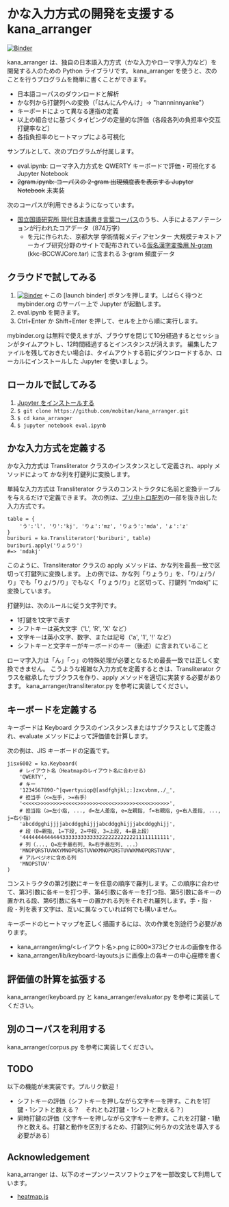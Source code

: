# かな入力方式の開発を支援する kana_arranger

[![Binder](https://mybinder.org/badge_logo.svg)](https://mybinder.org/v2/gh/mobitan/kana_arranger/master)

kana_arranger は、独自の日本語入力方式（かな入力やローマ字入力など）を開発する人のための Python ライブラリです。
kana_arranger を使うと、次のことを行うプログラムを簡単に書くことができます。

- 日本語コーパスのダウンロードと解析
- かな列から打鍵列への変換（「はんにんやんけ」→ "hannninnyanke"）
- キーボードによって異なる運指の定義
- 以上の組合せに基づくタイピングの定量的な評価（各段各列の負担率や交互打鍵率など）
- 各指負担率のヒートマップによる可視化

サンプルとして、次のプログラムが付属します。

- eval.ipynb: ローマ字入力方式を QWERTY キーボードで評価・可視化する Jupyter Notebook
- ~~2gram.ipynb: コーパスの 2-gram 出現頻度表を表示する Jupyter Notebook~~ 未実装

次のコーパスが利用できるようになっています。

- [国立国語研究所 現代日本語書き言葉コーパス](https://pj.ninjal.ac.jp/corpus_center/bccwj/)のうち、人手によるアノテーションが行われたコアデータ（874万字）
    - を元に作られた、京都大学 学術情報メディアセンター 大規模テキストアーカイブ研究分野のサイトで配布されている[仮名漢字変換用 N-gram](http://www.ar.media.kyoto-u.ac.jp/member/gologo/lm.html#kkc) (kkc-BCCWJCore.tar) に含まれる 3-gram 頻度データ

## クラウドで試してみる

1. [![Binder](https://mybinder.org/badge_logo.svg)](https://mybinder.org/v2/gh/mobitan/kana_arranger/master) ←この [launch binder] ボタンを押します。しばらく待つと mybinder.org のサーバー上で Jupyter が起動します。
1. eval.ipynb を開きます。
1. Ctrl+Enter か Shift+Enter を押して、セルを上から順に実行します。

mybinder.org は無料で使えますが、ブラウザを閉じて10分経過するとセッションがタイムアウトし、12時間経過するとインスタンスが消えます。
編集したファイルを残しておきたい場合は、タイムアウトする前にダウンロードするか、ローカルにインストールした Jupyter を使いましょう。

## ローカルで試してみる

1. [Jupyter をインストールする](https://jupyter.org/install)
1. `$ git clone https://github.com/mobitan/kana_arranger.git`
1. `$ cd kana_arranger`
1. `$ jupyter notebook eval.ipynb`

## かな入力方式を定義する

かな入力方式は Transliterator クラスのインスタンスとして定義され、apply メソッドによって かな列を打鍵列に変換します。

単純な入力方式は Transliterator クラスのコンストラクタに名前と変換テーブルを与えるだけで定義できます。
次の例は、[ブリ中トロ配列](https://mobitan.hateblo.jp/entry/2020/04/30/233245)の一部を抜き出した入力方式です。

    table = {
        'う':'l', 'り':'kj', 'りょ':'mz', 'りょう':'mda', 'ょ':'z'
    }
    buriburi = ka.Transliterator('buriburi', table)
    buriburi.apply('りょうり')
    #=> 'mdakj'

このように、Transliterator クラスの apply メソッドは、かな列を最長一致で区切って打鍵列に変換します。
上の例では、かな列「りょうり」を、「り/ょ/う/り」でも「りょ/う/り」でもなく「りょう/り」と区切って、打鍵列 "mdakj" に変換しています。

打鍵列は、次のルールに従う文字列です。

- 1打鍵を1文字で表す
- シフトキーは英大文字（'L', 'R', 'X' など）
- 文字キーは英小文字、数字、または記号（'a', '1', '!' など）
- シフトキーと文字キーがキーボードのキー（後述）に含まれていること

ローマ字入力は「ん」「っ」の特殊処理が必要となるため最長一致では正しく変換できません。
こうような複雑な入力方式を定義するときは、Transliterator クラスを継承したサブクラスを作り、apply メソッドを適切に実装する必要があります。
kana_arranger/transliterator.py を参考に実装してください。

## キーボードを定義する

キーボードは Keyboard クラスのインスタンスまたはサブクラスとして定義され、evaluate メソッドによって評価値を計算します。

次の例は、JIS キーボードの定義です。

    jisx6002 = ka.Keyboard(
        # レイアウト名（Heatmapのレイアウト名に合わせる）
        'QWERTY',
        # キー
        '1234567890-^|qwertyuiop@[asdfghjkl;:]zxcvbnm,./_',
        # 担当手（<=左手, >=右手）
        '<<<<<>>>>>>>><<<<<>>>>>>><<<<<>>>>>>><<<<<>>>>>>',
        # 担当指（a=左小指, ..., d=左人差指, e=左親指, f=右親指, g=右人差指, ..., j=右小指）
        'abcddgghijjjjabcddgghijjjabcddgghijjjabcddgghijj',
        # 段（0=親指, 1=下段, 2=中段, 3=上段, 4=最上段）
        '444444444444433333333333322222222222211111111111',
        # 列（..., Q=左手最右列, R=右手最左列, ...）
        'MNOPQRSTUVWXYMNOPQRSTUVWXMNOPQRSTUVWXMNOPQRSTUVW',
        # アルペジオに含める列
        'MNOPSTUV'
    )

コンストラクタの第2引数にキーを任意の順序で羅列します。この順序に合わせて、第3引数に各キーを打つ手、第4引数に各キーを打つ指、第5引数に各キーの置かれる段、第6引数に各キーの置かれる列をそれぞれ羅列します。手・指・段・列を表す文字は、互いに異なっていれば何でも構いません。

キーボードのヒートマップを正しく描画するには、次の作業を別途行う必要があります。

- kana_arranger/img/<レイアウト名>.png に800×373ピクセルの画像を作る
- kana_arranger/lib/keyboard-layouts.js に画像上の各キーの中心座標を書く


## 評価値の計算を拡張する

kana_arranger/keyboard.py と kana_arranger/evaluator.py を参考に実装してください。

## 別のコーパスを利用する

kana_arranger/corpus.py を参考に実装してください。

## TODO

以下の機能が未実装です。プルリク歓迎！

- シフトキーの評価（シフトキーを押しながら文字キーを押す。これを1打鍵・1シフトと数える？　それとも2打鍵・1シフトと数える？）
- 同時打鍵の評価（文字キーを押しながら文字キーを押す。これを2打鍵・1動作と数える。打鍵と動作を区別するため、打鍵列に何らかの文法を導入する必要がある）

## Acknowledgement

kana_arranger は、以下のオープンソースソフトウェアを一部改変して利用しています。

- [heatmap.js](https://www.patrick-wied.at/static/heatmapjs/)

